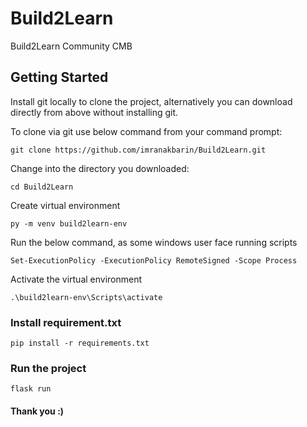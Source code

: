 # Build2Learn
Build2Learn Community CMB

## Getting Started
Install git locally to clone the project, alternatively you can download directly from above without installing git. 

To clone via git use below command from your command prompt:

```
git clone https://github.com/imranakbarin/Build2Learn.git
```

Change into the directory you downloaded:

```
cd Build2Learn
```

Create virtual environment

```
py -m venv build2learn-env
```

Run the below command, as some windows user face running scripts

```
Set-ExecutionPolicy -ExecutionPolicy RemoteSigned -Scope Process
```

Activate the virtual environment 

```
.\build2learn-env\Scripts\activate
```

### Install requirement.txt

```
pip install -r requirements.txt
```

### Run the project

```
flask run
```

#### Thank you :)
